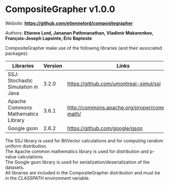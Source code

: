 CompositeGrapher v1.0.0
========================

_Website_: **https://github.com/etiennelord/compositegrapher**  

_Authors_: **Etienne Lord, Jananan Pathmanathan, Vladimir Makarenkov, François-Joseph Lapointe, Éric Bapteste**  

CompositeGrapher make use of the following libraries (and their associated packages):   
 
**Libraries**                          | **Version** | **Links** 
---------------------------------------|-------------|-------------
SSJ: Stochastic Simulation in Java     |    3.2.0    | https://github.com/umontreal-simul/ssj
Apache Commons Mathematics Library     |    3.6.1    | http://commons.apache.org/proper/commons-math/
Google gson                            |    2.6.2    | https://github.com/google/gson
 
 
 
The SSJ library is used for BitVector calculations and for computing random uniform distribution.  
The Apache common mathematics library is used for distribution and p-value calculations.  
The Google gson library is used for serialization/deserialization of the datasets.  
All libraries are included in the CompositeGrapher distribution and must be in the _CLASSPATH_ environment variable.
 